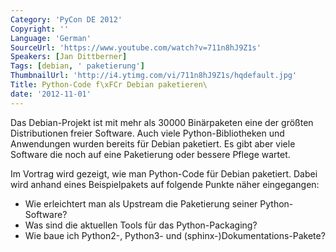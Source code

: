 ```yaml
---
Category: 'PyCon DE 2012'
Copyright: ''
Language: 'German'
SourceUrl: 'https://www.youtube.com/watch?v=711n8hJ9Z1s'
Speakers: [Jan Dittberner]
Tags: [debian, ' paketierung']
ThumbnailUrl: 'http://i4.ytimg.com/vi/711n8hJ9Z1s/hqdefault.jpg'
Title: Python-Code f\xFCr Debian paketieren\
date: '2012-11-01'
---
```

Das Debian-Projekt ist mit mehr als 30000 Binärpaketen eine der größten
Distributionen freier Software. Auch viele Python-Bibliotheken und Anwendungen
wurden bereits für Debian paketiert. Es gibt aber viele Software die noch auf
eine Paketierung oder bessere Pflege wartet.

Im Vortrag wird gezeigt, wie man Python-Code für Debian paketiert. Dabei wird
anhand eines Beispielpakets auf folgende Punkte näher eingegangen:

* Wie erleichtert man als Upstream die Paketierung seiner Python-Software?  
* Was sind die aktuellen Tools für das Python-Packaging?  
* Wie baue ich Python2-, Python3- und (sphinx-)Dokumentations-Pakete?  
